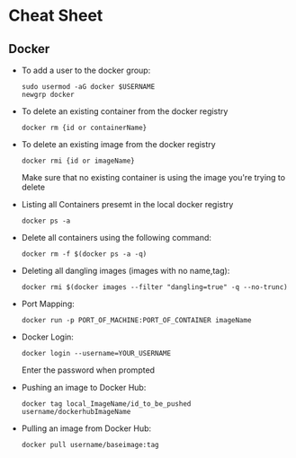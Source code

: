 # Cheat Sheet
## Docker

- To add a user to the docker group:

      sudo usermod -aG docker $USERNAME
      newgrp docker
- To delete an existing container from the docker registry

      docker rm {id or containerName}
- To delete an existing image from the docker registry

      docker rmi {id or imageName}
  Make sure that no existing container is using the image you're trying to delete
- Listing all Containers presemt in the local docker registry

      docker ps -a
- Delete all containers using the following command:

      docker rm -f $(docker ps -a -q)
- Deleting all dangling images (images with no name,tag):

      docker rmi $(docker images --filter "dangling=true" -q --no-trunc)
- Port Mapping:

      docker run -p PORT_OF_MACHINE:PORT_OF_CONTAINER imageName
- Docker Login:
      
      docker login --username=YOUR_USERNAME
  Enter the password when prompted
- Pushing an image to Docker Hub:

      docker tag local_ImageName/id_to_be_pushed username/dockerhubImageName
- Pulling an image from Docker Hub:

      docker pull username/baseimage:tag
